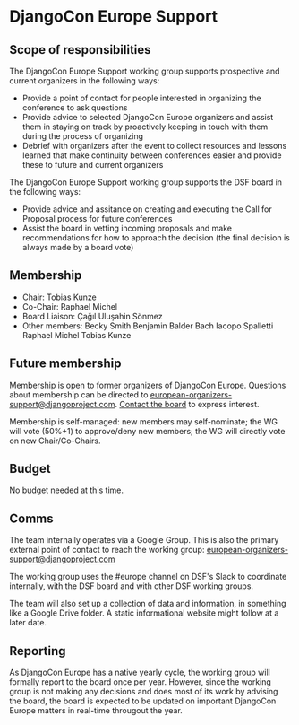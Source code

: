 # DjangoCon Europe Support

## Scope of responsibilities

The DjangoCon Europe Support working group supports prospective and current organizers in the following ways:

- Provide a point of contact for people interested in organizing the conference to ask questions
- Provide advice to selected DjangoCon Europe organizers and assist them in staying on track by proactively keeping in touch with them during the process of organizing
- Debrief with organizers after the event to collect resources and lessons learned that make continuity between conferences easier and provide these to future and current organizers

The DjangoCon Europe Support working group supports the DSF board in the following ways:

- Provide advice and assitance on creating and executing the Call for Proposal process for future conferences
- Assist the board in vetting incoming proposals and make recommendations for how to approach the decision (the final decision is always made by a board vote)

## Membership

- Chair: Tobias Kunze
- Co-Chair: Raphael Michel
- Board Liaison: Çağıl Uluşahin Sönmez  
- Other members:
    Becky Smith
    Benjamin Balder Bach
    Iacopo Spalletti
    Raphael Michel
    Tobias Kunze
                         
## Future membership

Membership is open to former organizers of DjangoCon Europe. Questions about membership can be directed to european-organizers-support@djangoproject.com. [Contact the board](https://www.djangoproject.com/contact/foundation/) to express interest.

Membership is self-managed: new members may self-nominate; the WG will vote (50%+1) to approve/deny new members; the WG will directly vote on new Chair/Co-Chairs.

## Budget

No budget needed at this time.

## Comms

The team internally operates via a Google Group. This is also the primary external point of contact to reach the working group: european-organizers-support@djangoproject.com

The working group uses the #europe channel on DSF's Slack to coordinate internally, with the DSF board and with other DSF working groups.

The team will also set up a collection of data and information, in something like a Google Drive folder. A static informational website might follow at a later date.

## Reporting

As DjangoCon Europe has a native yearly cycle, the working group will formally report to the board once per year. However, since the working group is not making any decisions and does most of its work by advising the board, the board is expected to be updated on important DjangoCon Europe matters in real-time througout the year.
